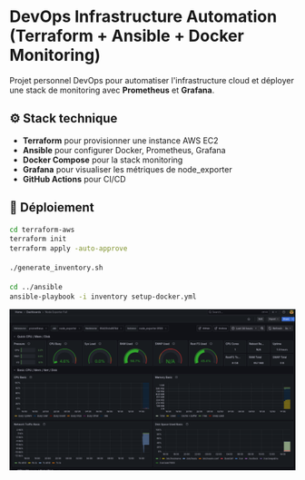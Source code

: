 # DevOps Infrastructure Automation (Terraform + Ansible + Docker Monitoring)

Projet personnel DevOps pour automatiser l'infrastructure cloud et déployer une stack de monitoring avec **Prometheus** et **Grafana**.

## ⚙️ Stack technique

- **Terraform** pour provisionner une instance AWS EC2
- **Ansible** pour configurer Docker, Prometheus, Grafana
- **Docker Compose** pour la stack monitoring
- **Grafana** pour visualiser les métriques de node_exporter
- **GitHub Actions** pour CI/CD

## 🚀 Déploiement

```bash
cd terraform-aws
terraform init
terraform apply -auto-approve

./generate_inventory.sh

cd ../ansible
ansible-playbook -i inventory setup-docker.yml
```

![Grafana Dashboard](screenshots/grafana-dashboard.png)
